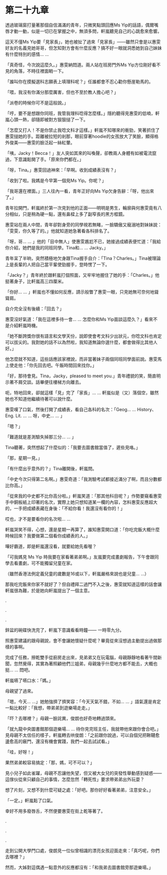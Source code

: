 # 第二十九章

透過玻璃窗打量著那個自信滿滿的青年，只微笑點頭回應Ms Yip的話語，偶爾嘴唇才動一動，似是一切已在掌握之中，無須多問，軒嵐聽見自己的心跳愈來愈響。

這天不僅Ms Yip要「見家長」，她也被扯了過來「見家長」——雖然只會是以惠雯好友的名義見她哥哥，但怎知對方會有什麼反應？搞不好一眼就洞悉她到自己妹妹有什麼特別的感情… …

「真奇怪，今次說這麼久。」惠雯納悶道。兩人站在班房門外Ms Yip方位剛好看不見的角落，不時往裡面睄一下。

「誰叫你在摸擬選科志願表上填理科呢？」任誰都會不忍心勸你懸崖勒馬的。

「喂，我沒有你滿分那麼厲害，但也不至於教人擔心吧？」

「派卷的時候你可不是這般說。」

「哼，要不是想跟你同班，我管我理科唸得怎麼樣。」隱約聽得見惠雯的低喃，軒嵐心頭一熱，卻隨即被對方狠狠搥了一下。

「怎麼又打人！不是你禁止我唸文科才這樣。」軒嵐不知哪來的衝勁，笑著抓住了惠雯搥她的手。距離被拉短的剎那，眼前穿著hoodie的女孩放大了笑臉，顯得格外俊美——惠雯的臉泛起一絲紅暈。

「咦，Jacky！Becca！」友人突如其來的叫喚聲，卻教兩人身體有如被電流竄過，下意識鬆開了手。「原來你們都在。」

「呀，Tina。」惠雯回過神來：「早啊。收到成績表沒有？」

「收到了啦。我媽是今早第一個見Ms Yip。你呢？」

「我哥還在裡面。」三人往內一看，青年正好向Ms Yip欠身告辭：「呀，他出來了。」

青年拉開門，軒嵐終於第一次見到他的正面——明明是男生，輪廓與何惠雯竟有八分相似，只是稍為硬一點，還有鼻樑上多了副窄長的黑方框鏡。

惠雯站在兩人中間，青年卻對身旁的同學視若無睹，一臉驕傲又寵溺地對妹妹說：「雯雯，你久等了的。」他就知道她急著看各科排名了。

「呀，哥… … 」他的「目中無人」使惠雯尷尬不已，她接過成績表便忙道：「我給你介紹，她們是我的同班同學。Tina和… … Jacky。」

青年呆了半晌，突然積極地欠身跟Tina握手自介：「Tina？Charles。」Tina被理論上是長輩的人把自己當平輩使勁握手，登時愣了一下。

「Jacky？」青年終於跟軒嵐打個照面，又牢牢地握住了她的手：「Charles。」他挺著身子，比軒嵐高三四厘米。

「你好… … 」軒嵐也不懂如何反應，請示般瞥了惠雯一眼，只見她無可奈何地聳聳肩。

自介完全沒有後續：「回去？」

惠雯沒好氣道：「我在這裡多待一會… … 怎麼你和Ms Yip面談這麼久？」看來不是介紹軒嵐時機。

「她不斷誇獎你很有語言和文學天份，說即使會考文科少出狀元，你唸文科也肯定可以拔尖的。我對她的話不以為然啦，我知道無論你選什麼，都會做得比其他人好。」

他怎麼就不知道，這些話應該家裡說，而非當著妹子兩個同班同學面前說。惠雯馬上使走他：「你先回去吧。午飯時間回來找你。」

「好，那待會見。Tina，Jacky，pleased to meet you.」青年禮貌的笑，簡直明示著不屑交談。話畢便往樓梯方向離去。

呃，特地回來，卻就這樣「見」完了「家長」… … 軒嵐似是（又）落個空，雖然她也不知道他繼續待著可以說什麼。

惠雯嘆了口氣，然後打開了成績表，看自己各科的名次：「Geog… … History、Eng. Lit. … … 呀，中史… … 」

「嗯？」

「難道就是差測驗失掉那三分… … 」

Tina聽著，突然想起了什麼似的：「我要去圖書館當值了，遲些見咯。」

「那，星期一見。」

「有什麼出乎意外的？」Tina離開後，軒嵐問。

「中史今次只得第二名啊。」惠雯奇道：「我測驗考試都接近滿分了啊，而且分數都比你高。」

「從來我的中史都不比你高分啦。」軒嵐笑道：「那其他科目呢？」作勢要窺看惠雯手中銅板紙上印著的名次，實際上她只想知道某一欄的內容，怎料惠雯反應超大的，一手把成績表藏在身後：「不給你看！我還沒有看你的！」

哎也，才不是要看你的名次啦… …

軒嵐哭笑不得，心想，還是星期一再算了，誰知惠雯開口道：「你吃完飯大概什麼時候回來？我要做第二個看你成績表的人。」

嘩好霸道，即是軒嵐還沒看，就要給她先看喔？

「可我媽見 Ms Yip 時我要在家看著弟弟啊。」友嵐要完成畫劇報告，下午會跟同學去看畫劇，可不能獨留兒童在家。

（雖然香港法例定義兒童的歲數是16或以下，軒嵐嚴格來說也是兒童… …）

那我吃完飯來你家不就好了？但自禮拜二過門不入之後，惠雯就知道這樣的話會讓軒嵐很為難，於是她向軒嵐提出了一個主意。

.

.

.

鋅盆的碗碟快洗完了，軒嵐下意識看看時鐘—— 一時零九分。

照惠雯建議的跟母親說，會不會讓她懷疑什麼呢？畢竟從來沒想過主動提出過做那樣的事啊。

完成了任務，擦乾雙手從廚房走出來，見弟弟又在玩電腦，母親靜靜地看著午間新聞，忽然覺得，其實為著照顧他們三姐弟，母親幾乎什麼地方都不能去，大概也挺… … 悶吧。

軒嵐嚥了嚥口水：「媽。」

母親望了過來。

「嗯，今天… …」她勉強擠了擠笑容：「今天天氣不錯，不如… … 」語氣還是肯定一點比較好：「我想，帶弟弟到遊樂場走走。」

「吓？去哪裡？」母親一臉詫異，俊朗也好奇地轉過頭來。

「就九龍中央圖書館那個遊樂場… … 待你見完班主任，我就帶他來跟你會合吧。」見母親不太信任的樣子，軒嵐轉去哄俊朗：「之前跟你說過，可以自個兒把鞦韆愈盪愈高的竅門，還沒有機會實踐，我們一起去試試看。」

「哇，好呀！」

果然弟弟較容易搞定：「那，媽，可不可以？」

見小兒子如此雀躍，母親不忍讓他失望，但又被大女兒的突發性舉動感到疑惑——這傢伙從來只顧自己的事情，怎麼忽然「轉死性」要求帶弟弟出外玩耍？

想了片刻，又想不到什麼可疑之處：「好吧。那你好好看著弟弟，注意安全。」

「一定。」軒嵐鬆了口氣。

幸好不用多廢唇舌，不然便要惠雯在街上乾等著了。

.

.

.

走到公開大學門口處，俊朗見一位似曾相識的漂亮女孩迎面走來：「真巧呢，你們去哪裡？」

然而，大姊對這偶遇一點意外的反應都沒有：「和我弟去圖書館旁那遊樂場。」


















